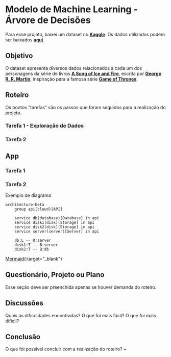 # Modelo de Machine Learning - Árvore de Decisões

Para esse projeto, baixei um dataset no <a href="https://kaggle.com" target="_blank"><b>Kaggle</b></a>.
Os dados utilizados podem ser baixados <a href="https://www.kaggle.com/datasets/dalmacyali1905/game-of-thrones-classification-decision-tree?resource=download" target="_blank"><b>aqui</b></a>.

## Objetivo

O dataset apresenta diversos dados relacionados à cada um dos personagens da série de livros [**A Song of Ice and Fire**](https://en.wikipedia.org/wiki/A_Song_of_Ice_and_Fire), escrita por [**George R. R. Martin**](https://en.wikipedia.org/wiki/George_R._R._Martin), inspiração para a famosa série [**Game of Thrones**](https://en.wikipedia.org/wiki/Game_of_Thrones).

## Roteiro

Os pontos "tarefas" são os passos que foram seguidos para a realização do projeto.

### Tarefa 1 - Exploração de Dados



### Tarefa 2

## App



### Tarefa 1

### Tarefa 2

Exemplo de diagrama

```mermaid
architecture-beta
    group api(cloud)[API]

    service db(database)[Database] in api
    service disk1(disk)[Storage] in api
    service disk2(disk)[Storage] in api
    service server(server)[Server] in api

    db:L -- R:server
    disk1:T -- B:server
    disk2:T -- B:db
```

[Mermaid](https://mermaid.js.org/syntax/architecture.html){:target="_blank"}

## Questionário, Projeto ou Plano

Esse seção deve ser preenchida apenas se houver demanda do roteiro.

## Discussões

Quais as dificuldades encontradas? O que foi mais fácil? O que foi mais difícil?

## Conclusão

O que foi possível concluir com a realização do roteiro?
~